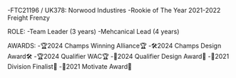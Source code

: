-FTC21196 / UK378: Norwood Industires -Rookie of The Year 2021-2022 Freight Frenzy

ROLE:
-Team Leader (3 years)
-Mehcanical Lead (4 years)

AWARDS:
-🏆2024 Champs Winning Alliance🏆 
-🛠️2024 Champs Design Award🛠️ 
-🏆2024 Qualifier WAC🏆 
-🧠2024 Qualifier Design Award🧠 
-🏅2021 Division Finalist🏅 
-🤝2021 Motivate Award🤝
